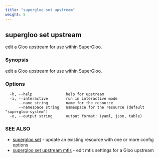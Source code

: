 ```yaml
---
title: "supergloo set upstream"
weight: 5
---
```

## supergloo set upstream

edit a Gloo upstream for use within SuperGloo.

### Synopsis

edit a Gloo upstream for use within SuperGloo.

### Options

```
  -h, --help               help for upstream
  -i, --interactive        run in interactive mode
      --name string        name for the resource
      --namespace string   namespace for the resource (default "supergloo-system")
  -o, --output string      output format: (yaml, json, table)
```

### SEE ALSO

* [supergloo set](../supergloo_set)	 - update an existing resource with one or more config options
* [supergloo set upstream mtls](../supergloo_set_upstream_mtls)	 - edit mtls settings for a Gloo upstream

